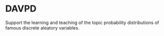 # DAVPD
Support the learning and teaching of the topic probability distributions of famous discrete aleatory variables.
